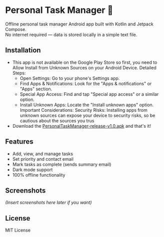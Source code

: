 # Personal Task Manager 📝

Offline personal task manager Android app built with Kotlin and Jetpack Compose.  
No internet required — data is stored locally in a simple text file.

## Installation

- This app is not available on the Google Play Store so first, you need to Allow Install from Unknown Sources on your Android Device.
  Detailed Steps:
   - Open Settings: Go to your phone's Settings app.
   - Find Apps & Notifications: Look for the "Apps & notifications" or "Apps" section.
   - Special App Access: Find and tap "Special app access" or a similar option.
   - Install Unknown Apps: Locate the "Install unknown apps" option.
    Important Considerations:
    Security Risks:
    Installing apps from unknown sources can expose your device to security risks, so be cautious about the sources you trus
- Download the [PersonalTaskManager-release-v1.0.apk](https://github.com/whylikethat/Personal-Task-Manager/blob/main/PersonalTaskManager-release-v1.0.apk) and that's it!

## Features

- Add, view, and manage tasks
- Set priority and contact email
- Mark tasks as complete (sends summary email)
- Dark mode support
- 100% offline functionality

## Screenshots

*(Insert screenshots here later if you want)*

## License

MIT License
